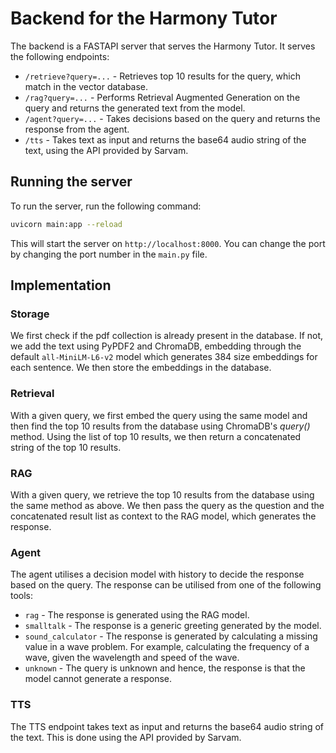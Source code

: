 # Backend for the Harmony Tutor

The backend is a FASTAPI server that serves the Harmony Tutor.
It serves the following endpoints:

- `/retrieve?query=...` - Retrieves top 10 results for the query, which match in the vector database. 
- `/rag?query=...` - Performs Retrieval Augmented Generation on the query and returns the generated text from the model.
- `/agent?query=...` - Takes decisions based on the query and returns the response from the agent.
- `/tts` - Takes text as input and returns the base64 audio string of the text, using the API provided by Sarvam.

## Running the server
To run the server, run the following command:
```bash
uvicorn main:app --reload
```
This will start the server on `http://localhost:8000`. You can change the port by changing the port number in the `main.py` file.

## Implementation

### Storage
We first check if the pdf collection is already present in the database. If not, we add the text using PyPDF2 and ChromaDB, embedding through the default `all-MiniLM-L6-v2` model which generates 384 size embeddings for each sentence. We then store the embeddings in the database.

### Retrieval
With a given query, we first embed the query using the same model and then find the top 10 results from the database using ChromaDB's _query()_ method.
Using the list of top 10 results, we then return a concatenated string of the top 10 results.

### RAG
With a given query, we retrieve the top 10 results from the database using the same method as above. We then pass the query as the question and the concatenated result list as context to the RAG model, which generates the response.

### Agent
The agent utilises a decision model with history to decide the response based on the query. 
The response can be utilised from one of the following tools:
- `rag` - The response is generated using the RAG model.
- `smalltalk` - The response is a generic greeting generated by the model.
- `sound_calculator` - The response is generated by calculating a missing value in a wave problem. For example, calculating the frequency of a wave, given the wavelength and speed of the wave.
- `unknown` - The query is unknown and hence, the response is that the model cannot generate a response.

### TTS
The TTS endpoint takes text as input and returns the base64 audio string of the text. This is done using the API provided by Sarvam.